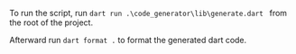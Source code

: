 To run the script, run `dart run .\code_generator\lib\generate.dart ` from the
root of the project. 

Afterward run `dart format .` to format the generated dart
code.